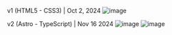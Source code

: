 v1 (HTML5 - CSS3) | Oct 2, 2024
![image](https://github.com/user-attachments/assets/bb5a99c2-3b73-4242-ac2a-27adcba779fe)

v2 (Astro - TypeScript) | Nov 16 2024
![image](https://github.com/user-attachments/assets/72553bdd-11e4-4961-b38f-95e20cefc359)
![image](https://github.com/user-attachments/assets/107f4c5c-a0fb-4fc7-9d33-130f66f603d3)